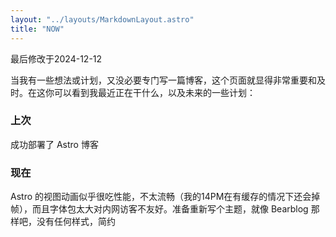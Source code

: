 ```yaml
---
layout: "../layouts/MarkdownLayout.astro"
title: "NOW"
---
```


最后修改于2024-12-12

当我有一些想法或计划，又没必要专门写一篇博客，这个页面就显得非常重要和及时。在这你可以看到我最近正在干什么，以及未来的一些计划：

### 上次

成功部署了 Astro 博客

### 现在

Astro 的视图动画似乎很吃性能，不太流畅（我的14PM在有缓存的情况下还会掉帧），而且字体包太大对内网访客不友好。准备重新写个主题，就像 Bearblog 那样吧，没有任何样式，简约
